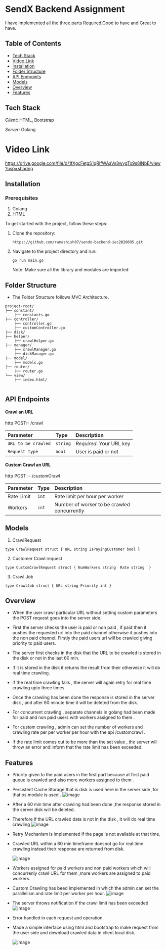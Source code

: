 # SendX Backend Assignment 

I have implemented all the three parts Required,Good to have and Great to have.

## Table of Contents 
- [Tech Stack](#tech-stack)
- [Video Link](#video-link)
- [Installation](#installation)
- [Folder Structure](#folder-structure)
- [API Endpoints](#api-endpoints)
- [Models](#models)
- [Overview](#overview)
- [Features](#features)


## Tech Stack

*Client:* HTML, Bootstrap

*Server:* Golang

# Video Link 
https://drive.google.com/file/d/1fXgcFetgS1qRIfWAaVs8wvgTo9s8lNbE/view?usp=sharing
## Installation

### Prerequisites
1. Golang 
2. HTML 

To get started with the project, follow these steps:

1. Clone the repository:
   ```
   https://github.com/ramashish07/sendx-backend-iec2020095.git
   ```

2. Navigate to the project directory and run:
   ``` 
   go run main.go
   ```
   Note: Make sure all the library and modules are imported
  

## Folder Structure 
- The Folder Structure  follows MVC Architecture.
```
project-root/
├── constant/
    ├── constants.go
├── controller/
    ├── controller.go
    ├── customController.go
├── disk/
├── helper/
    ├── crawlHelper.go
├── manager/
    ├── crawlManager.go
    ├── diskManager.go
├── model/
    ├── models.go
├── router/
    ├── router.go
└── view/
    ├── index.html/
    
```

## API Endpoints 

#### Crawl an URL 

http
  POST:- /crawl  


| Parameter | Type     | Description                |
| :-------- | :------- | :------------------------- |
| `URL to be crawled` | `string` | *Required*. Your URL key
 |  `Request type`  |  `bool`    | User is paid or not 

#### Custom Crawl an URL 

http
  POST :- /customCrawl


| Parameter | Type     | Description                       |
| :-------- | :------- | :-------------------------------- |
|  Rate Limit| `int`  |  Rate limit per hour per worker |
|  Workers   | `int`    | Number of worker to be crawled concurrently 




## Models 
1. CrawlRequest
  
 `type CrawlRequest struct {
	URL string
	IsPayingCustomer bool
}`

2. Customer Crawl request
    
`type CustomCrawlRequest struct {
	NumWorkers string 
	Rate string 
}`

3. Crawl Job
   
`type CrawlJob struct {
	URL string
	Priority int
}`

##  Overview 

-  When the user crawl  particular URL  without setting custom parameters  the  POST request goes into the server side.

- First the server checks the user is paid or non paid , if paid then it pushes the requested url into the paid  channel otherwise it pushes into the non paid channel.  Firstly the paid users url will be crawled giving priority to paid users.

- The server first  checks in the disk that the URL to be  crawled is stored in the disk or not in the last 60 min.

- If it is stored in the disk it returns the result from their otherwise it will do  real time crawling.

- If the real time crawling fails , the server will again retry for real time crawling upto three times.
  
- Once the crawling has been done the response is stored in the server disk , and after 60 minute time it will be deleted from the disk.

- For concurrent crawling , separate channels in golang had been made for paid and non paid users with workers assigned to them .

- For custom crawling , admin can set the number of workers and crawling rate per per worker per hour with the api  /customcrawl .  

- If the rate limit comes out to be more than the set value , the server will throw an error and inform that the rate limit  has been exceeded.




## Features 
- Priority given to the paid users in the first part because at first paid queue is crawled and also more workers assigned to them .
- Persistent Cache Storage that is disk is used here in the server side ,for that os module is used .
  ![image](https://github.com/ramashish07/sendx-backend-iec2020095/assets/91429764/96d14697-07ee-477b-87a4-cc11dba3e4bb)

- After a 60 min time after crawling had been done ,the response stored in the server disk will be deleted.
- Therefore if the URL crawled data is not in the disk , it will do real time crawling
![image](https://github.com/ramashish07/sendx-backend-iec2020095/assets/91429764/78b11f69-1051-48b4-8c07-cc287745a374)



- Retry Mechanism is implemented if the page is not available at that time.
- Crawled URL within a 60 min timeframe doesnot go for real time crawling instead their response are returned from disk.

  ![image](https://github.com/ramashish07/sendx-backend-iec2020095/assets/91429764/966be37b-3c96-4bc1-bcea-d5925cc01235)

- Workers assigned for paid workers and non paid workers which will concurrenly crawl URL for them ,more workers are assigned to paid workers.
- Custom Crawling has beed implemented in which the admin can set the  parallelism and rate limit per worker per hour.
![image](https://github.com/ramashish07/sendx-backend-iec2020095/assets/91429764/433b2959-974e-40ac-885b-a7afb186297d)

- The server throws notification if the crawl limit has been exceeded
 ![image](https://github.com/ramashish07/sendx-backend-iec2020095/assets/91429764/83f3982c-7c65-4de6-94cd-f45e9a377456)



- Error handled in each request and operation.
- Made a simple interface using html and bootstrap to make request from the user side and download crawled data in client local disk.

  ![image](https://github.com/ramashish07/sendx-backend-iec2020095/assets/91429764/dd80b762-66f5-4d22-aa9f-79953edb29f0)



  






  





